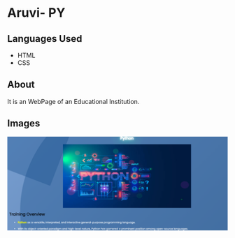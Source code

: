 <h1>Aruvi- PY</h1>
<h2>Languages Used</h2>
<ul>
  <li>HTML</li>
  <li>CSS</li>
</ul>
<h2>About</h2>
<p>It is an WebPage of an Educational Institution.</p>
<h2>Images</h2>
<img src="images/Screenshot 1.png" />